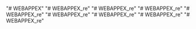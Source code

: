 "# WEBAPPEX" 
"# WEBAPPEX_re" 
"# WEBAPPEX_re" 
"# WEBAPPEX_re" 
"# WEBAPPEX_re" 
"# WEBAPPEX_re" 
"# WEBAPPEX_re" 
"# WEBAPPEX_re" 
"# WEBAPPEX_re" 
